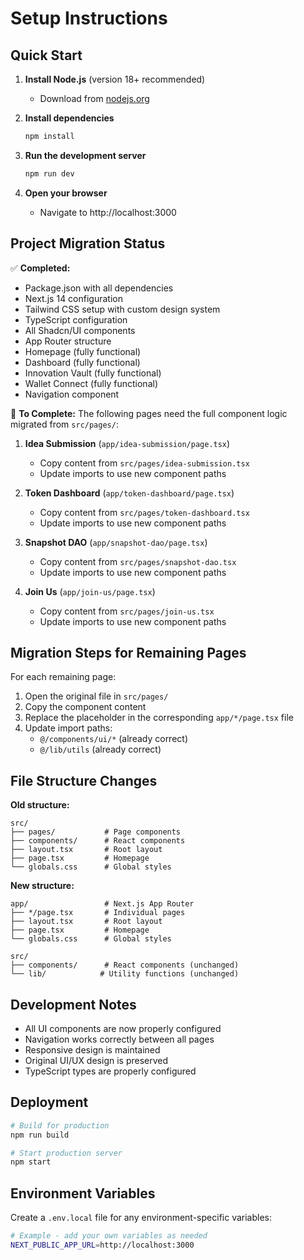 # Setup Instructions

## Quick Start

1. **Install Node.js** (version 18+ recommended)
   - Download from [nodejs.org](https://nodejs.org/)

2. **Install dependencies**
   ```bash
   npm install
   ```

3. **Run the development server**
   ```bash
   npm run dev
   ```

4. **Open your browser**
   - Navigate to http://localhost:3000

## Project Migration Status

✅ **Completed:**
- Package.json with all dependencies
- Next.js 14 configuration
- Tailwind CSS setup with custom design system
- TypeScript configuration
- All Shadcn/UI components
- App Router structure
- Homepage (fully functional)
- Dashboard (fully functional)
- Innovation Vault (fully functional)
- Wallet Connect (fully functional)
- Navigation component

🚧 **To Complete:**
The following pages need the full component logic migrated from `src/pages/`:

1. **Idea Submission** (`app/idea-submission/page.tsx`)
   - Copy content from `src/pages/idea-submission.tsx`
   - Update imports to use new component paths

2. **Token Dashboard** (`app/token-dashboard/page.tsx`)
   - Copy content from `src/pages/token-dashboard.tsx`
   - Update imports to use new component paths

3. **Snapshot DAO** (`app/snapshot-dao/page.tsx`)
   - Copy content from `src/pages/snapshot-dao.tsx`
   - Update imports to use new component paths

4. **Join Us** (`app/join-us/page.tsx`)
   - Copy content from `src/pages/join-us.tsx`
   - Update imports to use new component paths

## Migration Steps for Remaining Pages

For each remaining page:

1. Open the original file in `src/pages/`
2. Copy the component content
3. Replace the placeholder in the corresponding `app/*/page.tsx` file
4. Update import paths:
   - `@/components/ui/*` (already correct)
   - `@/lib/utils` (already correct)

## File Structure Changes

**Old structure:**
```
src/
├── pages/           # Page components
├── components/      # React components
├── layout.tsx       # Root layout
├── page.tsx         # Homepage
└── globals.css      # Global styles
```

**New structure:**
```
app/                 # Next.js App Router
├── */page.tsx       # Individual pages
├── layout.tsx       # Root layout
├── page.tsx         # Homepage
└── globals.css      # Global styles

src/
├── components/      # React components (unchanged)
└── lib/            # Utility functions (unchanged)
```

## Development Notes

- All UI components are now properly configured
- Navigation works correctly between all pages
- Responsive design is maintained
- Original UI/UX design is preserved
- TypeScript types are properly configured

## Deployment

```bash
# Build for production
npm run build

# Start production server
npm start
```

## Environment Variables

Create a `.env.local` file for any environment-specific variables:

```bash
# Example - add your own variables as needed
NEXT_PUBLIC_APP_URL=http://localhost:3000
```
